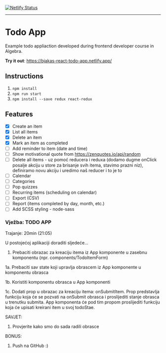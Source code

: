 [![Netlify Status](https://api.netlify.com/api/v1/badges/964c3e66-dce2-4ba0-aa63-30650398fc13/deploy-status)](https://app.netlify.com/sites/bjakas-react-todo-app/deploys)

---

# Todo App

Example todo appliaction developed during frontend developer course in Algebra.

**Try it out**: https://bjakas-react-todo-app.netlify.app/

## Instructions
1. `npm install`
2. `npm run start`
3. `npm install --save redux react-redux`

## Features
- [x] Create an item
- [x] List all items
- [x] Delete an item
- [x] Mark an item as completed
- [ ] Add reminder to item (date and time)
- [ ] Show motivational quote from https://zenquotes.io/api/random
- [ ] Delete all items - uz pomoć reducera i reduxa (dodamo dugme onClick posalje akciju u store za brisanje svih itema, stavimo prazni niz), definiramo novu akciju i uredimo naš reducer i to je to
- [ ] Calendar
- [ ] Categories
- [ ] Pop quizzes
- [ ] Recurring items (scheduling on calendar)
- [ ] Export (CSV)
- [ ] Report (items completed by day, month, etc.)
- [ ] Add SCSS styling - node-sass

### Vježba: TODO APP

Trajanje: 20min (21:05)


U postojećoj aplikaciji doraditi sljedeće...


1. Prebaciti obrazac za kreaciju itema iz App komponente u zasebnu komponentu (npr. components/TodoItemForm)

1a. Prebaciti sav state koji upravlja obrascem iz App komponente u komponentu obrasca

1b. Koristiti komponentu obrasca u App komponenti

1c. Dodati prop u obrazac za kreaciju itema: onSubmitItem. Prop predstavlja funkciju koja će se pozvati na onSubmit obrasca i proslijediti stanje obrasca u trenutku submita. App komponenta će pod tim propom proslijediti funkciju koja će upisati kreirani item u svoj todoStae.


SAVJET:

1. Provjerite kako smo do sada radili obrasce


BONUS:

1. Push na GitHub :)